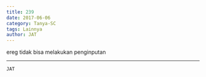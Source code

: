 ```yaml
---
title: 239
date: 2017-06-06
category: Tanya-SC
tags: Lainnya
author: JAT
---
```


ereg tidak bisa melakukan penginputan

---



`JAT`
